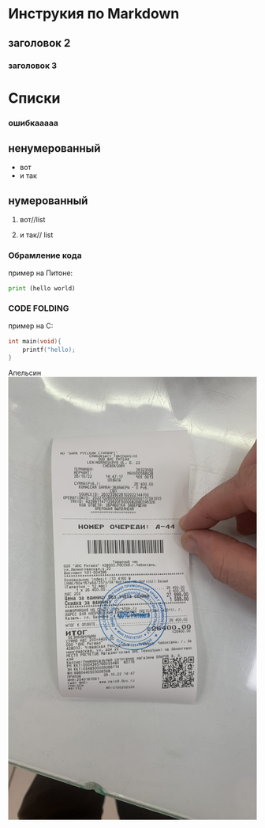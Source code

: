 # Инструкия по Markdown 

## заголовок 2

### заголовок 3


# Списки

### ошибкааааа
## ненумерованный
* вот
* и так
## нумерованный

1. вот//list

2. и так// list

### Обрамление кода

пример на Питоне:

```python
print (hello world)
```

### CODE FOLDING

пример на С:
```C
int main(void){
    printf("hello);
}
```
Апельсин
![orange](orange.JPG)